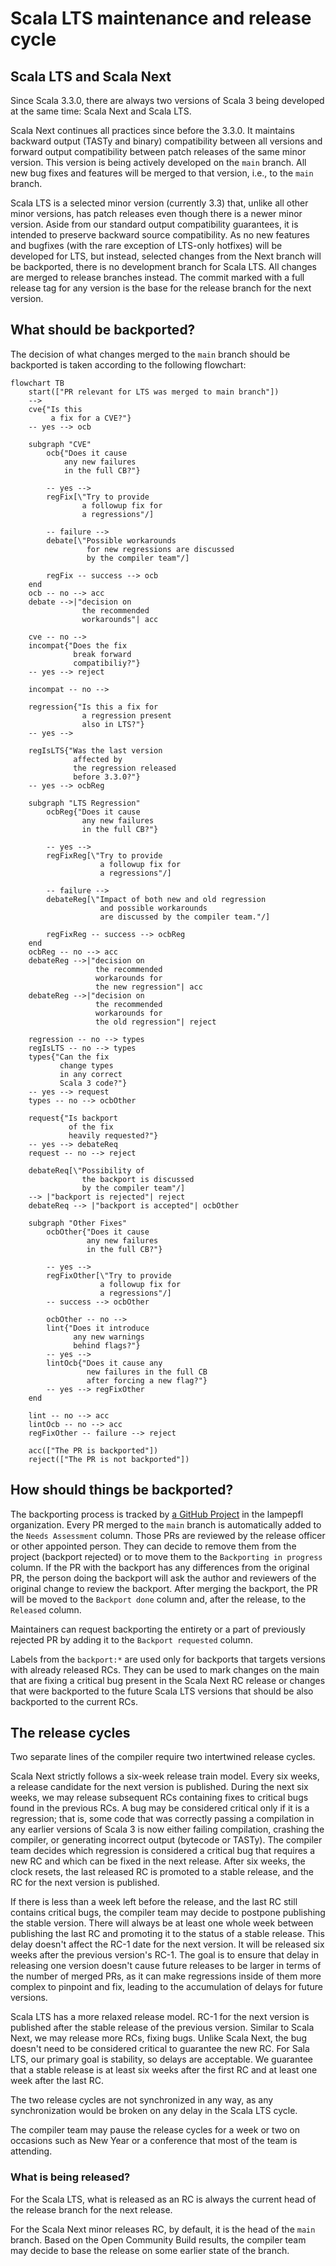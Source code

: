 # Scala LTS maintenance and release cycle

## Scala LTS and Scala Next

Since Scala 3.3.0, there are always two versions of Scala 3 being developed at the same time: Scala Next and Scala LTS.

Scala Next continues all practices since before the 3.3.0. It maintains backward output (TASTy and binary) compatibility between all versions and forward output compatibility between patch releases of the same minor version. This version is being actively developed on the `main` branch. All new bug fixes and features will be merged to that version, i.e., to the `main` branch.

Scala LTS is a selected minor version (currently 3.3) that, unlike all other minor versions, has patch releases even though there is a newer minor version. Aside from our standard output compatibility guarantees, it is intended to preserve backward source compatibility. As no new features and bugfixes (with the rare exception of LTS-only hotfixes) will be developed for LTS, but instead, selected changes from the Next branch will be backported, there is no development branch for Scala LTS. All changes are merged to release branches instead. The commit marked with a full release tag for any version is the base for the release branch for the next version.

## What should be backported?

The decision of what changes merged to the `main` branch should be backported is taken according to the following flowchart:

```mermaid
flowchart TB
    start(["PR relevant for LTS was merged to main branch"])
    -->
    cve{"Is this
         a fix for a CVE?"}
    -- yes --> ocb

    subgraph "CVE"
        ocb{"Does it cause
            any new failures
            in the full CB?"}

        -- yes -->
        regFix[\"Try to provide
                a followup fix for
                a regressions"/]

        -- failure -->
        debate[\"Possible workarounds
                 for new regressions are discussed
                 by the compiler team"/]

        regFix -- success --> ocb
    end
    ocb -- no --> acc
    debate -->|"decision on
                the recommended
                workarounds"| acc

    cve -- no -->
    incompat{"Does the fix
              break forward
              compatibiliy?"}
    -- yes --> reject

    incompat -- no -->

    regression{"Is this a fix for
                a regression present
                also in LTS?"}
    -- yes -->

    regIsLTS{"Was the last version
              affected by
              the regression released
              before 3.3.0?"}
    -- yes --> ocbReg

    subgraph "LTS Regression"
        ocbReg{"Does it cause
                any new failures
                in the full CB?"}

        -- yes -->
        regFixReg[\"Try to provide
                    a followup fix for
                    a regressions"/]

        -- failure -->
        debateReg[\"Impact of both new and old regression
                    and possible workarounds
                    are discussed by the compiler team."/]

        regFixReg -- success --> ocbReg
    end
    ocbReg -- no --> acc
    debateReg -->|"decision on
                   the recommended
                   workarounds for
                   the new regression"| acc
    debateReg -->|"decision on
                   the recommended
                   workarounds for
                   the old regression"| reject

    regression -- no --> types
    regIsLTS -- no --> types
    types{"Can the fix
           change types
           in any correct
           Scala 3 code?"}
    -- yes --> request
    types -- no --> ocbOther

    request{"Is backport
             of the fix
             heavily requested?"}
    -- yes --> debateReq
    request -- no --> reject

    debateReq[\"Possibility of
                the backport is discussed
                by the compiler team"/]
    --> |"backport is rejected"| reject
    debateReq --> |"backport is accepted"| ocbOther

    subgraph "Other Fixes"
        ocbOther{"Does it cause
                 any new failures
                 in the full CB?"}

        -- yes -->
        regFixOther[\"Try to provide
                    a followup fix for
                    a regressions"/]
        -- success --> ocbOther

        ocbOther -- no -->
        lint{"Does it introduce
              any new warnings
              behind flags?"}
        -- yes -->
        lintOcb{"Does it cause any
                 new failures in the full CB
                 after forcing a new flag?"}
        -- yes --> regFixOther
    end

    lint -- no --> acc
    lintOcb -- no --> acc
    regFixOther -- failure --> reject

    acc(["The PR is backported"])
    reject(["The PR is not backported"])
```

## How should things be backported?

The backporting process is tracked by [a GitHub Project](https://github.com/orgs/lampepfl/projects/6) in the lampepfl organization. Every PR merged to the `main` branch is automatically added to the `Needs Assessment` column. Those PRs are reviewed by the release officer or other appointed person. They can decide to remove them from the project (backport rejected) or to move them to the `Backporting in progress` column. If the PR with the backport has any differences from the original PR, the person doing the backport will ask the author and reviewers of the original change to review the backport. After merging the backport, the PR will be moved to the `Backport done` column and, after the release, to the `Released` column.

Maintainers can request backporting the entirety or a part of previously rejected PR by adding it to the `Backport requested` column.

Labels from the `backport:*`  are used only for backports that targets versions with already released RCs.  They can be used to mark changes on the main that are fixing a critical bug present in the Scala Next RC release or changes that were backported to the future Scala LTS versions that should be also backported to the current RCs.

## The release cycles

Two separate lines of the compiler require two intertwined release cycles.

Scala Next strictly follows a six-week release train model. Every six weeks, a release candidate for the next version is published. During the next six weeks, we may release subsequent RCs containing fixes to critical bugs found in the previous RCs. A bug may be considered critical only if it is a regression; that is, some code that was correctly passing a compilation in any earlier versions of Scala 3 is now either failing compilation, crashing the compiler, or generating incorrect output (bytecode or TASTy). The compiler team decides which regression is considered a critical bug that requires a new RC and which can be fixed in the next release. After six weeks, the clock resets, the last released RC is promoted to a stable release, and the RC for the next version is published.

If there is less than a week left before the release, and the last RC still contains critical bugs, the compiler team may decide to postpone publishing the stable version.  There will always be at least one whole week between publishing the last RC and promoting it to the status of a stable release. This delay doesn't affect the RC-1 date for the next version. It will be released six weeks after the previous version's RC-1. The goal is to ensure that delay in releasing one version doesn't cause future releases to be larger in terms of the number of merged PRs, as it can make regressions inside of them more complex to pinpoint and fix, leading to the accumulation of delays for future versions.

Scala LTS has a more relaxed release model. RC-1 for the next version is published after the stable release of the previous version. Similar to Scala Next, we may release more RCs, fixing bugs. Unlike Scala Next, the bug doesn't need to be considered critical to guarantee the new RC. For Sala LTS, our primary goal is stability, so delays are acceptable. We guarantee that a stable release is at least six weeks after the first RC and at least one week after the last RC.

The two release cycles are not synchronized in any way, as any synchronization would be broken on any delay in the Scala LTS cycle.

The compiler team may pause the release cycles for a week or two on occasions such as New Year or a conference that most of the team is attending.

### What is being released?

For the Scala LTS, what is released as an RC is always the current head of the release branch for the next release.

For the Scala Next minor releases RC, by default, it is the head of the `main` branch. Based on the Open Community Build results, the compiler team may decide to base the release on some earlier state of the branch.
